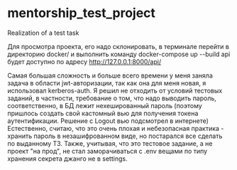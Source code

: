 # mentorship_test_project
Realization of a test task 

Для просмотра проекта, его надо склонировать, в терминале перейти в директорию docker/ и выполнить команду docker-compose up --build
api будет доступно по адресу http://127.0.0.1:8000/api/

Самая большая сложность и больше всего времени у меня заняла задача в области jwt-авторизации, так как она для меня новая, я использовал kerberos-auth. 
Я решил не отходить от условий тестовых заданий, в частности, требование о том, что надо выводить пароль, соответственно, в БД лежит нехешированный пароль (поэтому пришлось создать свой кастомный вью для получения токена аутентификации. Решение с Logout вью подсмотрел в интернете)
Естественно, считаю, что это очень плохая и небезопасная практика - хранить пароль в незашифрованном виде, но постарался все сделать по выданному ТЗ.
Также, учитывая, что это тестовое задание, а не проект "на прод", не стал заморачиваться с .env вещами по типу хранения секрета джанго не в settings.
